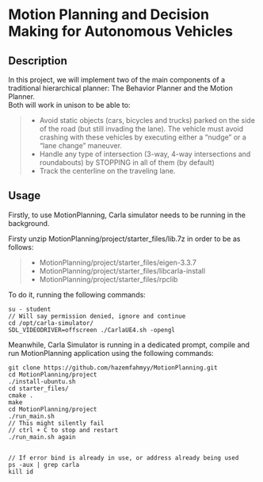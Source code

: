 # Motion Planning and Decision Making for Autonomous Vehicles

## Description

In this project, we will implement two of the main components of a traditional hierarchical planner: The Behavior Planner and the Motion Planner. <br>
Both will work in unison to be able to:

>- Avoid static objects (cars, bicycles and trucks) parked on the side of the road (but still invading the lane). The vehicle must avoid crashing with these vehicles by executing either a “nudge” or a “lane change” maneuver.
>- Handle any type of intersection (3-way, 4-way intersections and roundabouts) by STOPPING in all of them (by default)
>- Track the centerline on the traveling lane.

## Usage

Firstly, to use MotionPlanning, Carla simulator needs to be running in the background. 

Firsty unzip MotionPlanning/project/starter_files/lib.7z in order to be as follows:

>- MotionPlanning/project/starter_files/eigen-3.3.7
>- MotionPlanning/project/starter_files/libcarla-install
>- MotionPlanning/project/starter_files/rpclib


To do it, running the following commands:

```
su - student
// Will say permission denied, ignore and continue 
cd /opt/carla-simulator/
SDL_VIDEODRIVER=offscreen ./CarlaUE4.sh -opengl
```

Meanwhile, Carla Simulator is running in a dedicated prompt, compile and run MotionPlanning application using the following commands:

```
git clone https://github.com/hazemfahmyy/MotionPlanning.git
cd MotionPlanning/project
./install-ubuntu.sh
cd starter_files/
cmake .
make
cd MotionPlanning/project
./run_main.sh
// This might silently fail 
// ctrl + C to stop and restart
./run_main.sh again


// If error bind is already in use, or address already being used
ps -aux | grep carla
kill id
```
